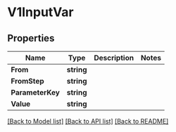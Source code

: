 # V1InputVar

## Properties

Name | Type | Description | Notes
------------ | ------------- | ------------- | -------------
**From** | **string** |  | 
**FromStep** | **string** |  | 
**ParameterKey** | **string** |  | 
**Value** | **string** |  | 

[[Back to Model list]](../README.md#documentation-for-models) [[Back to API list]](../README.md#documentation-for-api-endpoints) [[Back to README]](../README.md)


